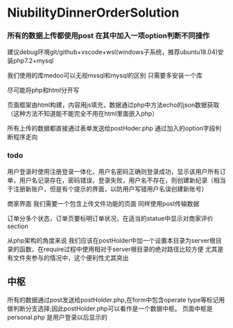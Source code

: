 # NiubilityDinnerOrderSolution
### 所有的数据上传都使用post 在其中加入一项option判断不同操作

建议debug环境git/github+vscode+wsl(windows子系统，推荐ubuntu18.04)安装php7.2+mysql

我们使用的库medoo可以无视mssql和mysql的区别 只需要多安装一个库


尽可能将php和html分开写

页面框架由html构建，内容用js填充，数据通过php中方法echo的json数据获取（这种方法不知道能不能完全不用在html里面嵌入php）

所有上传的数据都直接通过表单发送给postHoder.php 通过加入的option字段判断程序走向

### todo

用户登录时使用注册登录一体化，用户名密码正确则登录成功，显示该用户所有订单，用户名记录存在，密码错误，登录失败，用户名不存在，则创建新纪录（相当于注册新账户，但是有个提示的界面，以防用户写错用户名误创建新账号）

商家界面 我们需要一个包含上传文件功能的页面 同样使用post传输数据

订单分多个状态，订单页要标明订单状况，在适当的statue中显示对商家评价section



从php架构的角度来说 我们应该在postHolder中加一个设置本目录为server根目录的函数，在require过程中使用相对于server根目录的绝对路径比较方便 尤其是有文件夹参与的情况中，这个便利性尤其突出

## 中枢
所有的数据通过post发送给postHolder.php,在form中包含operate type等标记用做判断分支选择;因此postHolder.php可以看作是一个数据中枢。
页面中枢是personal.php 是用户登录以后显示的